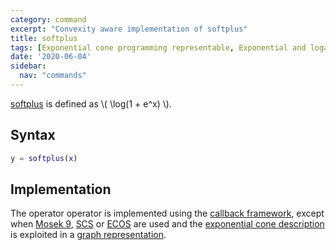 ```yaml
---
category: command
excerpt: "Convexity aware implementation of softplus"
title: softplus
tags: [Exponential cone programming representable, Exponential and logarithmic functions]
date: '2020-06-04'
sidebar:
  nav: "commands"
---
```


[softplus](/command/entropy) is defined as \\( \log(1 + e^x) \\).

## Syntax

````matlab
y = softplus(x)
````

## Implementation

The operator operator is implemented using the [callback framework](/tutorial/nonlinearoperatorscallback), except when [Mosek 9](/solver/mosek), [SCS](/solver/scs) or  [ECOS](/solver/ecos)  are used and the [exponential cone description](/tutorial/exponentialcone) is exploited in a [graph representation](/tutorial/nonlinearoperatorsgraphs).

